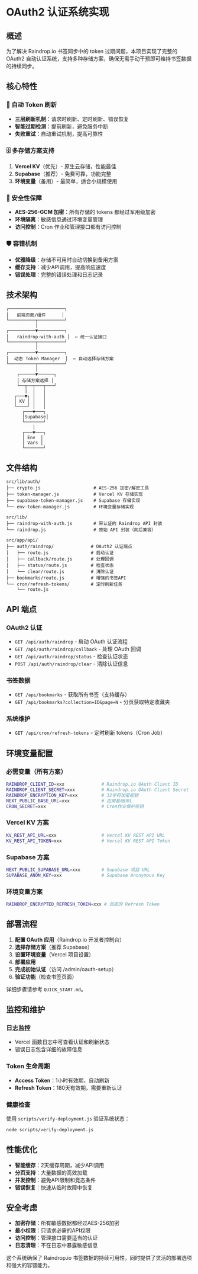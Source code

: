 # OAuth2 认证系统实现

## 概述

为了解决 Raindrop.io 书签同步中的 token 过期问题，本项目实现了完整的 OAuth2 自动认证系统，支持多种存储方案，确保无需手动干预即可维持书签数据的持续同步。

## 核心特性

### 🔄 自动 Token 刷新
- **三层刷新机制**：请求时刷新、定时刷新、错误恢复
- **智能过期检测**：提前刷新，避免服务中断
- **失败重试**：自动重试机制，提高可靠性

### 🗄️ 多存储方案支持
1. **Vercel KV**（优先）- 原生云存储，性能最佳
2. **Supabase**（推荐）- 免费可靠，功能完整  
3. **环境变量**（备用）- 最简单，适合小规模使用

### 🔐 安全性保障
- **AES-256-GCM 加密**：所有存储的 tokens 都经过军用级加密
- **环境隔离**：敏感信息通过环境变量管理
- **访问控制**：Cron 作业和管理接口都有访问控制

### 🛡️ 容错机制
- **优雅降级**：存储不可用时自动切换到备用方案
- **缓存支持**：减少API调用，提高响应速度
- **错误处理**：完整的错误处理和日志记录

## 技术架构

```
┌─────────────────────┐
│   前端页面/组件      │
└──────────┬──────────┘
           │
┌──────────▼──────────┐
│   raindrop-with-auth │  ← 统一认证接口
└──────────┬──────────┘
           │
┌──────────▼──────────┐
│  动态 Token Manager  │  ← 自动选择存储方案
└──────────┬──────────┘
           │
    ┌──────▼──────┐
    │ 存储方案选择 │
    └──┬──┬───┬───┘
       │  │   │
   ┌───▼┐ │   │
   │ KV │ │   │
   └────┘ │   │
      ┌───▼───┐
      │Supabase│
      └───────┘
          │
      ┌───▼───┐
      │ Env  │
      │ Vars │
      └───────┘
```

## 文件结构

```
src/lib/auth/
├── crypto.js                    # AES-256 加密/解密工具
├── token-manager.js             # Vercel KV 存储实现
├── supabase-token-manager.js    # Supabase 存储实现
└── env-token-manager.js         # 环境变量存储实现

src/lib/
├── raindrop-with-auth.js        # 带认证的 Raindrop API 封装
└── raindrop.js                  # 原始 API 封装（向后兼容）

src/app/api/
├── auth/raindrop/              # OAuth2 认证端点
│   ├── route.js                # 启动认证
│   ├── callback/route.js       # 处理回调
│   ├── status/route.js         # 检查状态
│   └── clear/route.js          # 清除认证
├── bookmarks/route.js          # 增强的书签API
└── cron/refresh-tokens/        # 定时刷新任务
    └── route.js
```

## API 端点

### OAuth2 认证
- `GET /api/auth/raindrop` - 启动 OAuth 认证流程
- `GET /api/auth/raindrop/callback` - 处理 OAuth 回调
- `GET /api/auth/raindrop/status` - 检查认证状态
- `POST /api/auth/raindrop/clear` - 清除认证信息

### 书签数据
- `GET /api/bookmarks` - 获取所有书签（支持缓存）
- `GET /api/bookmarks?collection=ID&page=N` - 分页获取特定收藏夹

### 系统维护
- `GET /api/cron/refresh-tokens` - 定时刷新 tokens（Cron Job）

## 环境变量配置

### 必需变量（所有方案）
```bash
RAINDROP_CLIENT_ID=xxx              # Raindrop.io OAuth Client ID
RAINDROP_CLIENT_SECRET=xxx          # Raindrop.io OAuth Client Secret  
RAINDROP_ENCRYPTION_KEY=xxx         # 32字符加密密钥
NEXT_PUBLIC_BASE_URL=xxx            # 应用基础URL
CRON_SECRET=xxx                     # Cron作业保护密钥
```

### Vercel KV 方案
```bash
KV_REST_API_URL=xxx                 # Vercel KV REST API URL
KV_REST_API_TOKEN=xxx               # Vercel KV REST API Token
```

### Supabase 方案
```bash
NEXT_PUBLIC_SUPABASE_URL=xxx        # Supabase 项目 URL
SUPABASE_ANON_KEY=xxx               # Supabase Anonymous Key
```

### 环境变量方案
```bash
RAINDROP_ENCRYPTED_REFRESH_TOKEN=xxx # 加密的 Refresh Token
```

## 部署流程

1. **配置 OAuth 应用**（Raindrop.io 开发者控制台）
2. **选择存储方案**（推荐 Supabase）
3. **设置环境变量**（Vercel 项目设置）
4. **部署应用**
5. **完成初始认证**（访问 /admin/oauth-setup）
6. **验证功能**（检查书签页面）

详细步骤请参考 `QUICK_START.md`。

## 监控和维护

### 日志监控
- Vercel 函数日志中可查看认证和刷新状态
- 错误日志包含详细的故障信息

### Token 生命周期
- **Access Token**：1小时有效期，自动刷新
- **Refresh Token**：180天有效期，需要重新认证

### 健康检查
使用 `scripts/verify-deployment.js` 验证系统状态：
```bash
node scripts/verify-deployment.js
```

## 性能优化

- **智能缓存**：2天缓存周期，减少API调用
- **分页支持**：大量数据的高效加载
- **并发控制**：避免API限制和竞态条件
- **错误恢复**：快速从临时故障中恢复

## 安全考虑

- **加密存储**：所有敏感数据都经过AES-256加密
- **最小权限**：只请求必需的API权限
- **访问控制**：管理接口需要适当的认证
- **日志清理**：不在日志中暴露敏感信息

这个系统确保了 Raindrop.io 书签数据的持续可用性，同时提供了灵活的部署选项和强大的容错能力。